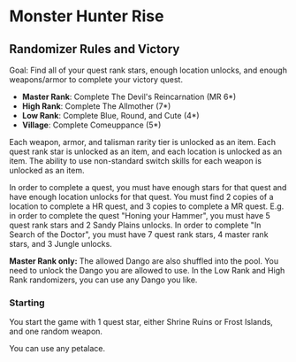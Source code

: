 # Monster Hunter Rise

## Randomizer Rules and Victory

Goal: Find all of your quest rank stars, enough location unlocks, and enough weapons/armor to complete your victory quest.
- **Master Rank**: Complete The Devil's Reincarnation (MR 6*)
- **High Rank**: Complete The Allmother (7*)
- **Low Rank**: Complete Blue, Round, and Cute (4*)
- **Village**: Complete Comeuppance (5*)

Each weapon, armor, and talisman rarity tier is unlocked as an item. Each quest rank star is unlocked as an item, and each location is unlocked as an item. The ability to use non-standard switch skills for each weapon is unlocked as an item.

In order to complete a quest, you must have enough stars for that quest and have enough location unlocks for that quest. You must find 2 copies of a location to complete a HR quest, and 3 copies to complete a MR quest. E.g. in order to complete the quest "Honing your Hammer", you must have 5 quest rank stars and 2 Sandy Plains unlocks. In order to complete "In Search of the Doctor", you must have 7 quest rank stars, 4 master rank stars, and 3 Jungle unlocks. 

**Master Rank only:** The allowed Dango are also shuffled into the pool. You need to unlock the Dango you are allowed to use. In the Low Rank and High Rank randomizers, you can use any Dango you like.

### Starting

You start the game with 1 quest star, either Shrine Ruins or Frost Islands, and one random weapon.

You can use any petalace.

